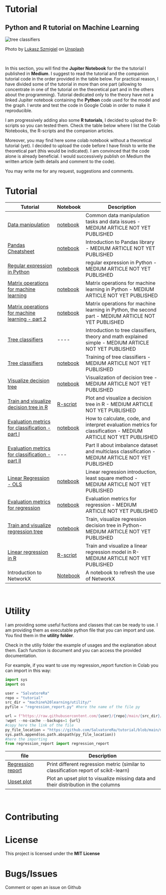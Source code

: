 # Tutorial
## Python and R tutorial on Machine Learning

![tree classifiers](https://github.com/SalvatoreRa/tutorial/blob/main/images/lukasz-szmigiel-jFCViYFYcus-unsplash.jpg?raw=true)

Photo by [Lukasz Szmigiel](https://unsplash.com/@szmigieldesign) on [Unsplash](https://unsplash.com/)

&nbsp;

In this section, you will find the **Jupiter Notebook** for the the tutorial I published in **Medium**. I suggest to read the tutorial and the companion tutorial code in the order provided in the table below. For practical reason, I have divided some of the tutorial in more than one part (allowing to concentrate in one of the tutorial on the theoretical part and in the others about the programming). Tutorial dedicated only to the theory have not a linked Jupiter notebook containing the **Python** code used for the model and the graph. I wrote and test the code in Google Colab in order to make it reproducible.

I am progressively adding also some **R tutorials**, I decided to upload the R-scripts so you can tested them. Check the table below where I list the Colab Notebooks, the R-scripts and the companion articles.

Moreover, you may find here some colab notebook without a theoretical tutorial (yet). I decided to upload the code before I have finish to write the theoretical part (this would be indicated). I am convinced that the code alone is already beneficial. I would successively publish on Medium the written article (with details and comment to the code).

You may write me for any request, suggestions and comments.

# Tutorial

| Tutorial | Notebook | Description |
| ------- | ----------- | ------ |
| [Data manipulation](https://) | [notebook](https://github.com/SalvatoreRa/tutorial/blob/main/machine%20learning/data_manipulation.ipynb) | Common data manipulation tasks and data issues - MEDIUM ARTICLE NOT YET PUBLISHED|
| [Pandas Cheatsheet](https://) | [notebook](https://github.com/SalvatoreRa/tutorial/blob/main/machine%20learning/Pandas_summary.ipynb) | Introduction to Pandas library - MEDIUM ARTICLE NOT YET PUBLISHED|
| [Regular expression in Python](https://) | [notebook](https://github.com/SalvatoreRa/tutorial/blob/main/machine%20learning/Regular_expression.ipynb) | regular expression in Python - MEDIUM ARTICLE NOT YET PUBLISHED|
| [Matrix operations for machine learning](https://) | [notebook](https://github.com/SalvatoreRa/tutorial/blob/main/machine%20learning/matrix_operations.ipynb) | Matrix operations for machine learning in Python - MEDIUM ARTICLE NOT YET PUBLISHED|
| [Matrix operations for machine learning - part 2](https://) | [notebook](https://github.com/SalvatoreRa/tutorial/blob/main/machine%20learning/matrix_operations_part2.ipynb) | Matrix operations for machine learning in Python, the second part - MEDIUM ARTICLE NOT YET PUBLISHED|
| [Tree classifiers](https://) | ---- | Introduction to tree classifiers, theory and math explained simple - MEDIUM ARTICLE NOT YET PUBLISHED |
| [Tree classifiers](https://) | [notebook](https://github.com/SalvatoreRa/tutorial/blob/main/machine%20learning/training_tree_classifier.ipynb) | Training of tree classifiers - MEDIUM ARTICLE NOT YET PUBLISHED|
| [Visualize decision tree](https://) | [notebook](https://github.com/SalvatoreRa/tutorial/blob/main/machine%20learning/Visualize_decision_tree.ipynb) | Visualization of decision tree - MEDIUM ARTICLE NOT YET PUBLISHED|
| [Train and visualize decision tree in R](https://) | [R-script](https://github.com/SalvatoreRa/tutorial/blob/main/machine%20learning/decision_tree_in_R.R) | Plot and visualize a decision tree in R - MEDIUM ARTICLE NOT YET PUBLISHED|
| [Evaluation metrics for classification - part I](https://) | [notebook](https://github.com/SalvatoreRa/tutorial/blob/main/machine%20learning/classc_metr.ipynb) | How to calculate, code, and interpret evaluation metrics for classification - MEDIUM ARTICLE NOT YET PUBLISHED |
| [Evaluation metrics for classification - part II](https://) | --- | Part II about imbalance dataset and multiclass classification - MEDIUM ARTICLE NOT YET PUBLISHED|
| [Linear Regression - OLS](https://) | [notebook](https://github.com/SalvatoreRa/tutorial/blob/main/machine%20learning/Least_squares_regression.ipynb) | Linear regression introduction, least square method - MEDIUM ARTICLE NOT YET PUBLISHED|
| [Evaluation metrics for regression](https://) | [notebook](https://github.com/SalvatoreRa/tutorial/blob/main/machine%20learning/regression_metrics.ipynb)  | Evaluation metrics for regression - MEDIUM ARTICLE NOT YET PUBLISHED|
| [Train and visualize regression tree](https://) | [notebook](https://github.com/SalvatoreRa/tutorial/blob/main/machine%20learning/Train_and_Visualize_regression_tree.ipynb)  | Train, visualize regression decision tree in Python- MEDIUM ARTICLE NOT YET PUBLISHED|
| [Linear regression in R](https://) | [R-script](https://github.com/SalvatoreRa/tutorial/blob/main/machine%20learning/linear%20regression%20in%20r.R)  | Train and visualize a linear regression model in R- MEDIUM ARTICLE NOT YET PUBLISHED|
| Introduction to NetworkX | [Notebook](https://github.com/SalvatoreRa/tutorial/blob/main/machine%20learning/Intro_to_Networkx.ipynb)  | A notebook to refresh the use of NetworkX|

&nbsp;

# Utility

I am providing some useful fuctions and classes that can be ready to use. I am providing them as executable python file that you can import and use. You find them in the **utility folder**.

Check in the utiliy folder the example of usages and the explanation about them. Each function is document and you can access the provided documentation.

For example, if you want to use my regression_report function in Colab you can import in this way:

```Python
import sys
import os

user = "SalvatoreRa"
repo = "tutorial"
src_dir = "machine%20learning/utility/"
pyfile = "regression_report.py" #here the name of the file py

url = f"https://raw.githubusercontent.com/{user}/{repo}/main/{src_dir}/{pyfile}"
!wget --no-cache --backups=1 {url}
#copy here the link of the file
py_file_location = "https://github.com/SalvatoreRa/tutorial/blob/main/machine%20learning/utility/regression_report.py"
sys.path.append(os.path.abspath(py_file_location))
#here the importing
from regression_report import regression_report 
```

| file |  Description |
|----------- | ------ |
| [Regression report](https://github.com/SalvatoreRa/tutorial/blob/main/machine%20learning/utility/regression_report.py) | Print different regression metric (similar to classification report of scikit-learn) |
| [Upset plot](https://github.com/SalvatoreRa/tutorial/blob/main/machine%20learning/utility/upset_missing_value.py) | Plot an upset plot to visualize missing data and their distribution in the columns |

&nbsp;

# Contributing



# License

This project is licensed under the **MIT License** 

# Bugs/Issues

Comment or open an issue on Github
